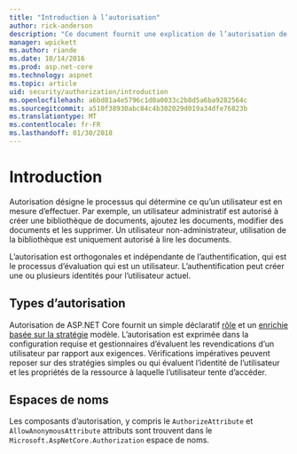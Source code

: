 ```yaml
---
title: "Introduction à l’autorisation"
author: rick-anderson
description: "Ce document fournit une explication de l’autorisation de base et explique comment l’autorisation est lié à ASP.NET Core."
manager: wpickett
ms.author: riande
ms.date: 10/14/2016
ms.prod: asp.net-core
ms.technology: aspnet
ms.topic: article
uid: security/authorization/introduction
ms.openlocfilehash: a6bd81a4e5796c1d0a0033c2b8d5a6ba9282564c
ms.sourcegitcommit: a510f38930abc84c4b302029d019a34dfe76823b
ms.translationtype: MT
ms.contentlocale: fr-FR
ms.lasthandoff: 01/30/2018
---
```

# <a name="introduction"></a>Introduction

<a name="security-authorization-introduction"></a>

Autorisation désigne le processus qui détermine ce qu’un utilisateur est en mesure d’effectuer. Par exemple, un utilisateur administratif est autorisé à créer une bibliothèque de documents, ajoutez les documents, modifier des documents et les supprimer. Un utilisateur non-administrateur, utilisation de la bibliothèque est uniquement autorisé à lire les documents.

L’autorisation est orthogonales et indépendante de l’authentification, qui est le processus d’évaluation qui est un utilisateur. L’authentification peut créer une ou plusieurs identités pour l’utilisateur actuel.

## <a name="authorization-types"></a>Types d’autorisation

Autorisation de ASP.NET Core fournit un simple déclaratif [rôle](roles.md) et un [enrichie basée sur la stratégie](policies.md) modèle. L’autorisation est exprimée dans la configuration requise et gestionnaires d’évaluent les revendications d’un utilisateur par rapport aux exigences. Vérifications impératives peuvent reposer sur des stratégies simples ou qui évaluent l’identité de l’utilisateur et les propriétés de la ressource à laquelle l’utilisateur tente d’accéder.

## <a name="namespaces"></a>Espaces de noms

Les composants d’autorisation, y compris le `AuthorizeAttribute` et `AllowAnonymousAttribute` attributs sont trouvent dans le `Microsoft.AspNetCore.Authorization` espace de noms.
